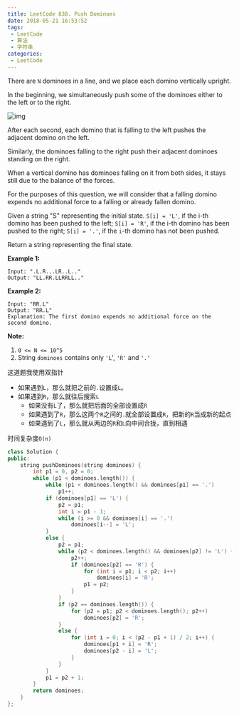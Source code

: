 ```yaml
---
title: LeetCode 838. Push Dominoes
date: 2018-05-21 16:53:52
tags:
 - LeetCode
 - 算法
 - 字符串
categories:
 - LeetCode
---
```


There are `N` dominoes in a line, and we place each domino vertically upright.

In the beginning, we simultaneously push some of the dominoes either to the left or to the right.

![img](https://s3-lc-upload.s3.amazonaws.com/uploads/2018/05/18/domino.png)

After each second, each domino that is falling to the left pushes the adjacent domino on the left.

Similarly, the dominoes falling to the right push their adjacent dominoes standing on the right.

When a vertical domino has dominoes falling on it from both sides, it stays still due to the balance of the forces.

For the purposes of this question, we will consider that a falling domino expends no additional force to a falling or already fallen domino.

Given a string "S" representing the initial state. `S[i] = 'L'`, if the i-th domino has been pushed to the left; `S[i] = 'R'`, if the i-th domino has been pushed to the right; `S[i] = '.'`, if the `i`-th domino has not been pushed.

Return a string representing the final state. 

**Example 1:**

```
Input: ".L.R...LR..L.."
Output: "LL.RR.LLRRLL.."
```

**Example 2:**

```
Input: "RR.L"
Output: "RR.L"
Explanation: The first domino expends no additional force on the second domino.
```

**Note:**

1. `0 <= N <= 10^5`
2. String `dominoes` contains only `'L`', `'R'` and `'.'`

<!-- more -->

这道题我使用双指针

- 如果遇到`L`，那么就把之前的`.`设置成`L`。
- 如果遇到`R`，那么就往后搜索`L`
  - 如果没有`L`了，那么就把后面的全部设置成`R`
  - 如果遇到了`R`，那么这两个`R`之间的`.`就全部设置成`R`，把新的`R`当成新的起点
  - 如果遇到了`L`，那么就从两边的`R`和`L`向中间合拢，直到相遇

时间复杂度`O(n)`

```cpp
class Solution {
public:
    string pushDominoes(string dominoes) {
        int p1 = 0, p2 = 0;
        while (p1 < dominoes.length()) {
            while (p1 < dominoes.length() && dominoes[p1] == '.')
                p1++;
            if (dominoes[p1] == 'L') {
                p2 = p1;
                int i = p1 - 1;
                while (i >= 0 && dominoes[i] == '.')
                    dominoes[i--] = 'L';
            }
            else {
                p2 = p1;
                while (p2 < dominoes.length() && dominoes[p2] != 'L') {
                    p2++;
                    if (dominoes[p2] == 'R') {
                        for (int i = p1; i < p2; i++)
                            dominoes[i] = 'R';
                        p1 = p2;
                    }
                }
                if (p2 == dominoes.length()) {
                    for (p2 = p1; p2 < dominoes.length(); p2++)
                        dominoes[p2] = 'R';
                }
                else {
                    for (int i = 0; i < (p2 - p1 + 1) / 2; i++) {
                        dominoes[p1 + i] = 'R';
                        dominoes[p2 - i] = 'L';
                    }
                }
            }
            p1 = p2 + 1;
        }
        return dominoes;
    }
};
```

